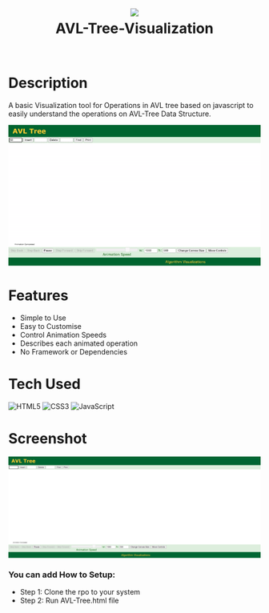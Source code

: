 <div align="center">
      <h1> <img src="https://upload.wikimedia.org/wikipedia/commons/thumb/a/ad/AVL-tree-wBalance_K.svg/262px-AVL-tree-wBalance_K.svg.png" width="80px"><br/>AVL-Tree-Visualization</h1>
     </div>
<p align="center"> <a href="https://www.onlyakarsh.com/" target="_blank"><img alt="" src="https://img.shields.io/badge/Website-EA4C89?style=normal&logo=dribbble&logoColor=white" style="vertical-align:center" /></a> <a href="https://twitter.com/only_akarsh" target="_blank"><img alt="" src="https://img.shields.io/badge/Twitter-1DA1F2?style=normal&logo=twitter&logoColor=white" style="vertical-align:center" /></a> <a href="https://www.instagram.com/mayank__arc/" target="_blank"><img alt="" src="https://img.shields.io/badge/Instagram-E4405F?style=normal&logo=instagram&logoColor=white" style="vertical-align:center" /></a> <a href="https://www.linkedin.com/in/akarsh3053/}" target="_blank"><img alt="" src="https://img.shields.io/badge/LinkedIn-0077B5?style=normal&logo=linkedin&logoColor=white" style="vertical-align:center" /></a> </p>

# Description
A basic Visualization tool for Operations in AVL tree based on javascript to easily understand the operations on AVL-Tree Data Structure.
<p align="center"><img src="https://github.com/Akarsh3053/AVL-Tree-Visualization/blob/main/demo.gif"></p>

# Features
- Simple to Use
- Easy to Customise
- Control Animation Speeds
- Describes each animated operation
- No Framework or Dependencies

# Tech Used
 ![HTML5](https://img.shields.io/badge/html5-%23E34F26.svg?style=for-the-badge&logo=html5&logoColor=white) ![CSS3](https://img.shields.io/badge/css3-%231572B6.svg?style=for-the-badge&logo=css3&logoColor=white) ![JavaScript](https://img.shields.io/badge/javascript-%23323330.svg?style=for-the-badge&logo=javascript&logoColor=%23F7DF1E)
      
# Screenshot
 <p align="center"><img align="center" src="https://github.com/Akarsh3053/AVL-Tree-Visualization/blob/main/Screenshot.png"> </p>

### You can add How to Setup:
- Step 1: Clone the rpo to your system
- Step 2: Run AVL-Tree.html file


    

